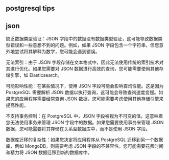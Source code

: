 ## postgresql tips


## json
缺乏数据类型验证：JSON 字段中的数据没有数据类型验证，这可能导致数据类型错误和一些意想不到的问题。例如，如果 JSON 字段包含一个字符串，但您意外地尝试将其解释为数字，您可能会遇到错误。

无法索引：由于 JSON 字段存储在文本格式中，因此无法使用传统的索引技术对其进行优化。如果您需要对 JSON 数据进行高效的查询，您可能需要使用其他存储引擎，如 Elasticsearch。

可能影响性能：在某些情况下，使用 JSON 字段可能会影响查询性能。这是因为 PostgreSQL 需要解析 JSON 数据以执行查询，这可能会导致查询速度变慢。如果您的应用程序需要经常查询 JSON 数据，您可能需要考虑使用其他存储引擎来提高性能。

不支持事务控制：在 PostgreSQL 中，JSON 字段被视为不可变的值。这意味着您无法使用事务来管理 JSON 字段中的数据。如果您需要使用事务来管理 JSON 数据，您可能需要将其存储在关系型数据库中，而不是使用 JSON 字段。

数据库迁移的复杂性：如果您决定将应用程序从 PostgreSQL 迁移到另一个数据库，例如 MongoDB，则需要考虑 JSON 字段的不兼容性。您可能需要花费时间和精力将 JSON 数据迁移到新的数据库中。